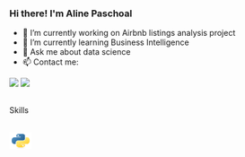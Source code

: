 ### Hi there! I'm Aline Paschoal


- 🔭 I’m currently working on Airbnb listings analysis project 
- 🌱 I’m currently learning Business Intelligence
- 💬 Ask me about data science
- 📫 Contact me:

<div>
 <a href="https://www.linkedin.com/in/aline-paschoal" target="_blank"><img src="https://img.shields.io/badge/LinkedIn-0077B5?style=for-the-badge&logo=linkedin&logoColor=white" target"_blank"></a>
 <a href="aline.paschoal@hotmail.com" target="_blank"><img src = https://img.shields.io/badge/Microsoft_Outlook-0078D4?style=for-the-badge&logo=microsoft-outlook&logoColor=white target"_blank"><a/>
</div>
 
 ##    
 
 Skills
 <div style="display: inline_block"><br>
  <img align="center" alt="Rafa-Python" height="30" width="40" src="https://raw.githubusercontent.com/devicons/devicon/master/icons/python/python-original.svg">

 </div>
 

